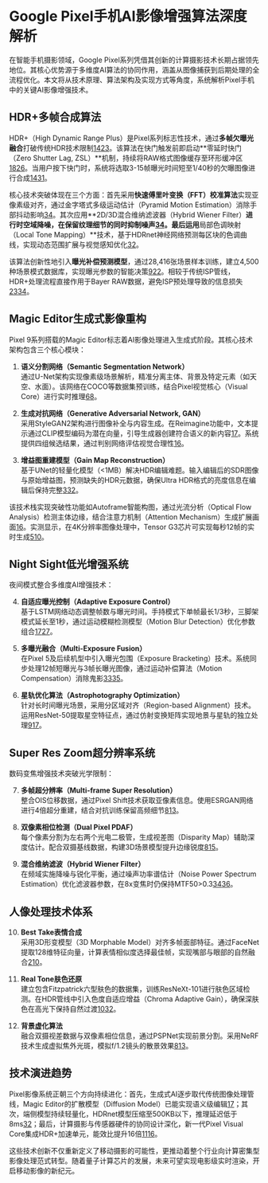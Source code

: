 
# Google Pixel手机AI影像增强算法深度解析

在智能手机摄影领域，Google Pixel系列凭借其创新的计算摄影技术长期占据领先地位。其核心优势源于多维度AI算法的协同作用，涵盖从图像捕获到后期处理的全流程优化。本文将从技术原理、算法架构及实现方式等角度，系统解析Pixel手机中的关键AI影像增强技术。

## HDR+多帧合成算法

HDR+（High Dynamic Range Plus）是Pixel系列标志性技术，通过**多帧欠曝光融合**打破传统HDR技术限制[14](https://www.cnblogs.com/aliothx/p/12321074.html)[23](https://www.cnblogs.com/aliothx/p/12321074.html)。该算法在快门触发前即启动**零延时快门（Zero Shutter Lag, ZSL）**机制，持续将RAW格式图像缓存至环形缓冲区[18](https://www.bilibili.com/read/cv15101453/)[26](https://aton5918.pixnet.net/blog/post/223003389)。当用户按下快门时，系统将选取3-15帧曝光时间短至1/40秒的欠曝图像进行合成[14](https://www.cnblogs.com/aliothx/p/12321074.html)[31](https://www.sohu.com/a/191243695_239259)。

核心技术突破体现在三个方面：首先采用**快速傅里叶变换（FFT）校准算法**实现亚像素级对齐，通过金字塔式多级运动估计（Pyramid Motion Estimation）消除手部抖动影响[34](https://www.ipol.im/pub/art/2021/336/article_lr.pdf)。其次应用**2D/3D混合维纳滤波器（Hybrid Wiener Filter）**进行时空域降噪，在保留纹理细节的同时抑制噪声[34](https://www.ipol.im/pub/art/2021/336/article_lr.pdf)。最后运用**局部色调映射（Local Tone Mapping）**技术，基于HDRnet神经网络预测每区块的色调曲线，实现动态范围扩展与视觉感知优化[32](https://research.google/blog/live-hdr-and-dual-exposure-controls-on-pixel-4-and-4a/)。

该算法创新性地引入**曝光补偿预测模型**，通过28,416张场景样本训练，建立4,500种场景模式数据库，实现曝光参数的智能决策[9](https://www.bnext.com.tw/article/55210)[22](https://www.cnblogs.com/ljx-null/p/17484635.html)。相较于传统ISP管线，HDR+处理流程直接作用于Bayer RAW数据，避免ISP预处理导致的信息损失[23](https://www.cnblogs.com/aliothx/p/12321074.html)[34](https://www.ipol.im/pub/art/2021/336/article_lr.pdf)。

## Magic Editor生成式影像重构

Pixel 9系列搭载的Magic Editor标志着AI影像处理进入生成式阶段。其核心技术架构包含三个核心模块：

1. **语义分割网络（Semantic Segmentation Network）**  
    通过U-Net架构实现像素级场景解析，精准分离主体、背景及特定元素（如天空、水面）。该网络在COCO等数据集预训练，结合Pixel视觉核心（Visual Core）进行实时推理[6](https://support.google.com/pixelcamera/answer/15209122?hl=en)[8](https://www.eet-china.com/news/202005131033.html)。
    
2. **生成对抗网络（Generative Adversarial Network, GAN）**  
    采用StyleGAN2架构进行图像补全与内容生成。在Reimagine功能中，文本提示通过CLIP模型编码为潜在向量，引导生成器创建符合语义的新内容[1](https://www.wired.com/story/all-the-new-generative-ai-camera-features-in-google-pixel-9-phones/)[7](https://forums.macrumors.com/threads/googles-pixel-ai-image-creation-and-editing-tools-are-kind-of-terrifying.2434114/)。系统提供四组候选结果，通过判别网络评估视觉合理性[1](https://www.wired.com/story/all-the-new-generative-ai-camera-features-in-google-pixel-9-phones/)[6](https://support.google.com/pixelcamera/answer/15209122?hl=en)。
    
3. **增益图重建模型（Gain Map Reconstruction）**  
    基于UNet的轻量化模型（<1MB）解决HDR编辑难题。输入编辑后的SDR图像与原始增益图，预测缺失的HDR元数据，确保Ultra HDR格式的亮度信息在编辑后保持完整[3](https://research.google/blog/hdr-photo-editing-with-machine-learning/)[32](https://research.google/blog/live-hdr-and-dual-exposure-controls-on-pixel-4-and-4a/)。
    

该技术栈实现突破性功能如Autoframe智能构图，通过光流分析（Optical Flow Analysis）检测主体边缘，结合注意力机制（Attention Mechanism）生成扩展画面[1](https://www.wired.com/story/all-the-new-generative-ai-camera-features-in-google-pixel-9-phones/)[6](https://support.google.com/pixelcamera/answer/15209122?hl=en)。实测显示，在4K分辨率图像处理中，Tensor G3芯片可实现每秒12帧的实时生成[5](https://blog.google/products/photos/google-photos-editing-features-availability/)[10](https://www.pingwest.com/a/251721)。

## Night Sight低光增强系统

夜间模式整合多维度AI增强技术：

4. **自适应曝光控制（Adaptive Exposure Control）**  
    基于LSTM网络动态调整帧数与曝光时间。手持模式下单帧最长1/3秒，三脚架模式延长至1秒，通过运动模糊检测模型（Motion Blur Detection）优化参数组合[17](https://www.163.com/dy/article/HJ6ICD920511A7OG.html)[27](https://discuss.tf.wiki/t/topic/1610)。
    
5. **多曝光融合（Multi-Exposure Fusion）**  
    在Pixel 5及后续机型中引入曝光包围（Exposure Bracketing）技术。系统同步处理12帧短曝光与3帧长曝光图像，通过运动补偿算法（Motion Compensation）消除鬼影[33](https://research.google/blog/hdr-with-bracketing-on-pixel-phones/)[35](https://www.reddit.com/r/Android/comments/mx2t0u/hdr_with_bracketing_on_pixel_phones/)。
    
6. **星轨优化算法（Astrophotography Optimization）**  
    针对长时间曝光场景，采用分区域对齐（Region-based Alignment）技术。运用ResNet-50提取星空特征点，通过仿射变换矩阵实现地景与星轨的独立处理[9](https://www.bnext.com.tw/article/55210)[17](https://www.163.com/dy/article/HJ6ICD920511A7OG.html)。
    

## Super Res Zoom超分辨率系统

数码变焦增强技术突破光学限制：

7. **多帧超分辨率（Multi-frame Super Resolution）**  
    整合OIS位移数据，通过Pixel Shift技术获取亚像素信息。使用ESRGAN网络进行4倍超分重建，结合对抗训练保留高频细节[8](https://www.eet-china.com/news/202005131033.html)[13](https://aton5918.pixnet.net/blog/post/223003389)。
    
8. **双像素相位检测（Dual Pixel PDAF）**  
    每个像素分割为左右两个光电二极管，生成视差图（Disparity Map）辅助深度估计。配合双摄基线数据，构建3D场景模型提升边缘锐度[8](https://www.eet-china.com/news/202005131033.html)[15](https://sspai.com/post/40420)。
    
9. **混合维纳滤波（Hybrid Wiener Filter）**  
    在频域实施降噪与锐化平衡，通过噪声功率谱估计（Noise Power Spectrum Estimation）优化滤波器参数，在8x变焦时仍保持MTF50>0.3[34](https://www.ipol.im/pub/art/2021/336/article_lr.pdf)[36](https://hdrplusdata.org/hdrplus.pdf)。
    

## 人像处理技术体系

10. **Best Take表情合成**  
    采用3D形变模型（3D Morphable Model）对齐多帧面部特征。通过FaceNet提取128维特征向量，计算表情相似度选择最佳帧，实现嘴部与眼部的自然融合[2](https://www.bbc.com/news/technology-67170014)[10](https://www.pingwest.com/a/251721)。
    
11. **Real Tone肤色还原**  
    建立包含Fitzpatrick六型肤色的数据集，训练ResNeXt-101进行肤色区域检测。在HDR管线中引入色度自适应增益（Chroma Adaptive Gain），确保深肤色在高光下保持自然过渡[10](https://www.pingwest.com/a/251721)[32](https://research.google/blog/live-hdr-and-dual-exposure-controls-on-pixel-4-and-4a/)。
    
12. **背景虚化算法**  
    融合双摄视差数据与双像素相位信息，通过PSPNet实现前景分割。采用NeRF技术生成虚拟焦外光斑，模拟f/1.2镜头的散景效果[8](https://www.eet-china.com/news/202005131033.html)[13](https://aton5918.pixnet.net/blog/post/223003389)。
    

## 技术演进趋势

Pixel影像系统正朝三个方向持续进化：首先，生成式AI逐步取代传统图像处理管线，Magic Editor的扩散模型（Diffusion Model）已能实现语义级编辑[1](https://www.wired.com/story/all-the-new-generative-ai-camera-features-in-google-pixel-9-phones/)[7](https://forums.macrumors.com/threads/googles-pixel-ai-image-creation-and-editing-tools-are-kind-of-terrifying.2434114/)；其次，端侧模型持续轻量化，HDRnet模型压缩至500KB以下，推理延迟低于8ms[32](https://research.google/blog/live-hdr-and-dual-exposure-controls-on-pixel-4-and-4a/)；最后，计算摄影与传感器硬件的协同设计深化，新一代Pixel Visual Core集成HDR+加速单元，能效比提升16倍[11](https://sspai.com/post/57003)[16](https://sspai.com/post/57003)。

这些技术创新不仅重新定义了移动摄影的可能性，更推动着整个行业向计算密集型影像处理范式转型。随着量子计算芯片的发展，未来可望实现电影级实时渲染，开启移动影像的新纪元。